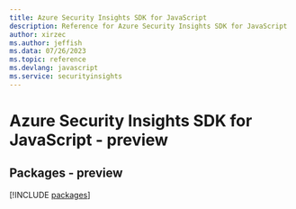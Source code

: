 ```yaml
---
title: Azure Security Insights SDK for JavaScript
description: Reference for Azure Security Insights SDK for JavaScript
author: xirzec
ms.author: jeffish
ms.data: 07/26/2023
ms.topic: reference
ms.devlang: javascript
ms.service: securityinsights
---
```

# Azure Security Insights SDK for JavaScript - preview
## Packages - preview
[!INCLUDE [packages](security-insights-index.md)]